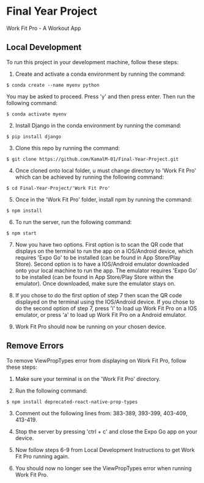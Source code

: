 # Final Year Project

Work Fit Pro - A Workout App

## Local Development

To run this project in your development machine, follow these steps:


1. Create and activate a conda environment by running the command: 

```console
$ conda create --name myenv python
```

You may be asked to proceed. Press 'y' and then press enter. Then run the following command: 

```console
$ conda activate myenv
```


2. Install Django in the conda environment by running the command: 

```console
$ pip install django
```


3. Clone this repo by running the command: 

```console
$ git clone https://github.com/KamalM-01/Final-Year-Project.git
```


4. Once cloned onto local folder, u must change directory to 'Work Fit Pro' which can be achieved by running the following command: 

```console
$ cd Final-Year-Project/'Work Fit Pro'
```


5. Once in the 'Work Fit Pro' folder, install npm by running the command: 

```console
$ npm install
```


6. To run the server, run the following command: 

```console
$ npm start
```


7. Now you have two options. First option is to scan the QR code that displays on the terminal to run the app on a IOS/Android device, which requires 'Expo Go' to be installed (can be found in App Store/Play Store). Second option is to have a IOS/Android emulator downloaded onto your local machine to run the app. The emulator requires 'Expo Go' to be installed (can be found in App Store/Play Store within the emulator). Once downloaded, make sure the emulator stays on. 


8. If you chose to do the first option of step 7 then scan the QR code displayed on the terminal using the IOS/Android device. If you chose to do the second option of step 7, press 'i' to load up Work Fit Pro on a IOS emulator, or press 'a' to load up Work Fit Pro on a Android emulator. 


9. Work Fit Pro should now be running on your chosen device. 


## Remove Errors

To remove ViewPropTypes error from displaying on Work Fit Pro, follow these steps:


1. Make sure your terminal is on the 'Work Fit Pro' directory. 


2. Run the following command:

```console
$ npm install deprecated-react-native-prop-types
```

3. Comment out the following lines from: 383-389, 393-399, 403-409, 413-419.


4. Stop the server by pressing 'ctrl + c' and close the Expo Go app on your device. 


5. Now follow steps 6-9 from Local Development Instructions to get Work Fit Pro running again. 


6. You should now no longer see the ViewPropTypes error when running Work Fit Pro.  


